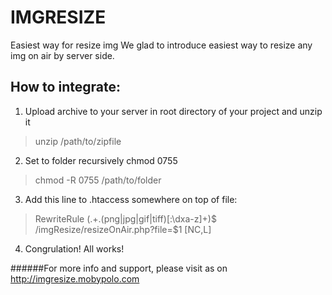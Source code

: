 IMGRESIZE
========
Easiest way for resize img
We glad to introduce easiest way to resize any img on air by server side.


How to integrate:
--------
1. Upload archive to your server in root directory of your project and unzip it
>unzip /path/to/zipfile

2. Set to folder recursively chmod 0755
>chmod -R 0755 /path/to/folder

3. Add this line to .htaccess somewhere on top of file:
>RewriteRule (.+\.(png|jpg|gif|tiff)[:\dxa-z]+)$ /imgResize/resizeOnAir.php?file=$1 [NC,L]

4. Congrulation! All works!


######For more info and support, please visit as on http://imgresize.mobypolo.com

